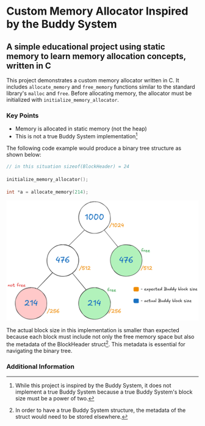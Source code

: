 # Custom Memory Allocator Inspired by the Buddy System

## A simple educational project using static memory to learn memory allocation concepts, written in C

This project demonstrates a custom memory allocator written in C. It includes `allocate_memory` and `free_memory` functions similar to the standard library's `malloc` and `free`. Before allocating memory, the allocator must be initialized with `initialize_memory_allocator`.

### Key Points

- Memory is allocated in static memory (not the heap)
- This is not a true Buddy System implementation[^1]

The following code example would produce a binary tree structure as shown below:

```c
// in this situation sizeof(BlockHeader) = 24

initialize_memory_allocator();

int *a = allocate_memory(214);
```
![alt text](<buddy-ish system.png>)

The actual block size in this implementation is smaller than expected because each block must include not only the free memory space but also the metadata of the BlockHeader struct[^2]. This metadata is essential for navigating the binary tree.

### Additional Information

[^1]: While this project is inspired by the Buddy System, it does not implement a true Buddy System because a true Buddy System's block size must be a power of two.

[^2]: In order to have a true Buddy System structure, the metadata of the struct would need to be stored elsewhere.